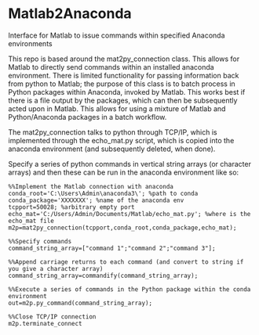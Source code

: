 # Matlab2Anaconda
Interface for Matlab to issue commands within specified Anaconda environments

This repo is based around the mat2py_connection class. This allows for Matlab to directly send commands within an installed anaconda environment. There is limited functionality for passing information back from python to Matlab; the purpose of this class is to batch process in Python packages within Anaconda, invoked by Matlab. This works best if there is a file output by the packages, which can then be subsequently acted upon in Matlab. This allows for using a mixture of Matlab and Python/Anaconda packages in a batch workflow.

The mat2py_connection talks to python through TCP/IP, which is implemented through the echo_mat.py script, which is copied into the anaconda environment (and subsequently deleted, when done).

Specify a series of python commands in vertical string arrays (or character arrays) and then these can be run in the anaconda environment like so:

```
%%Implement the Matlab connection with anaconda
conda_root='C:\Users\Admin\anaconda3\'; %path to conda
conda_package='XXXXXXX'; %name of the anaconda env
tcpport=50028; %arbitrary empty port
echo_mat='C:/Users/Admin/Documents/Matlab/echo_mat.py'; %where is the echo_mat file
m2p=mat2py_connection(tcpport,conda_root,conda_package,echo_mat);

%%Specify commands
command_string_array=["command 1";"command 2";"command 3"];

%%Append carriage returns to each command (and convert to string if you give a character array)
command_string_array=commandify(command_string_array);

%%Execute a series of commands in the Python package within the conda environment
out=m2p.py_command(command_string_array);

%%Close TCP/IP connection
m2p.terminate_connect
```
